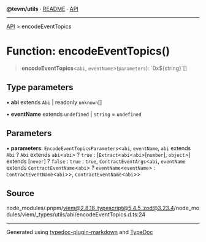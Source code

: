 **@tevm/utils** ∙ [README](../README.md) ∙ [API](../API.md)

***

[API](../API.md) > encodeEventTopics

# Function: encodeEventTopics()

> **encodeEventTopics**\<`abi`, `eventName`\>(`parameters`): \`0x${string}\`[]

## Type parameters

▪ **abi** extends `Abi` \| readonly `unknown`[]

▪ **eventName** extends `undefined` \| `string` = `undefined`

## Parameters

▪ **parameters**: `EncodeEventTopicsParameters`\<`abi`, `eventName`, `abi` extends `Abi` ? `Abi` extends `abi`\<`abi`\> ? `true` : [`Extract`\<`abi`\<`abi`\>[`number`], `object`\>] extends [`never`] ? `false` : `true` : `true`, `ContractEventArgs`\<`abi`, `eventName` extends `ContractEventName`\<`abi`\> ? `eventName`\<`eventName`\> : `ContractEventName`\<`abi`\>\>, `ContractEventName`\<`abi`\>\>

## Source

node\_modules/.pnpm/viem@2.8.18\_typescript@5.4.5\_zod@3.23.4/node\_modules/viem/\_types/utils/abi/encodeEventTopics.d.ts:24

***
Generated using [typedoc-plugin-markdown](https://www.npmjs.com/package/typedoc-plugin-markdown) and [TypeDoc](https://typedoc.org/)
